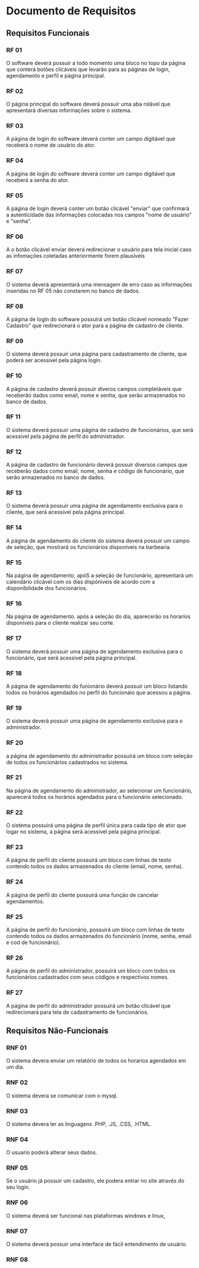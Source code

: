 # Documento de Requisitos

## Requisitos Funcionais

### RF 01

O software deverá possuir a todo momento uma bloco no topo da página que conterá botões clícáveis que levarão para as páginas de login, agendamento e perfil e página principal.

### RF 02

O página principal do software deverá possuir uma aba rolável que apresentará diversas informações sobre o sistema.

### RF 03

A página de login do software deverá conter um campo digitável que receberá o nome de usuário do ator.

### RF 04

A página de login do software deverá conter um campo digitável que receberá a senha do ator.

### RF 05

A página de login deverá conter um botão clicável "enviar" que confirmará a autenticidade das informações colocadas nos campos "nome de usuário" e "senha".

### RF 06

A o botão clicável enviar deverá redirecionar o usuário para tela inicial caso as infomações coletadas anteriormente forem plausíveis

### RF 07

O sistema deverá apresentará uma mensagem de erro caso as informações inseridas no RF 05 não constarem no banco de dados.

### RF 08

A página de login do software possuirá um botão clicável nomeado "Fazer Cadastro" que redirecionará o ator para a página de cadastro de cliente.

### RF 09

O sistema deverá possuir uma página para cadastramento de cliente, que poderá ser acessivel pela página login.

### RF 10

A página de cadastro deverá possuir diveros campos completáveis que receberão dados como email, nome e senha, que serão armazenados no banco de dados.

### RF 11

O sistema deverá possuir uma página de cadastro de funcionários, que será acessivel pela página de perfil do administrador.

### RF 12

A página de cadastro de funcionário deverá possuir diversos campos que receberão dados como email, nome, senha e código de funcionário, que serão armazenados no banco de dados.

### RF 13

O sistema deverá possuir uma página de agendamento exclusiva para o cliente, que será acessivel pela página principal.

### RF 14

A página de agendamento do cliente do sistema deverá possuir um campo de seleção, que mostrará os funcionários disponíveis na barbearia.

### RF 15

Na página de agendamento, apóS a seleção de funcionário, apresentará um calendário clicável com os dias dispóniveis de acordo com a disponibilidade dos funcionários.

### RF 16

 Na página de agendamento. após a seleção do dia, aparecerão os horaríos disponíveis para o cliente realizar seu corte.

### RF 17

O sistema deverá possuir uma página de agendamento exclusiva para o funcionário, que será acessivel pela página principal.

### RF 18

A página de agendamento do funionário deverá possuir um bloco listando todos os horários agendados no perfil do funcionáio que acessou a página.

### RF 19

O sistema deverá possuir uma página de agendamento exclusiva para o administrador.

### RF 20

a página de agendamento do administrador possuirá um bloco com seleção de todos os funcionários cadastrados no sistema.

### RF 21

Na página de agendamento do administrador, ao selecionar um funcionário, aparecerá todos os horários agendados para o funcionário selecionado.

### RF 22

O sistema possuirá uma página de perfil única para cada tipo de ator que logar no sistema, a página será acessivel pela página principal.

### RF 23

A página de perfil do cliente possuirá um bloco com linhas de texto contendo todos os dados armazenados do cliente (email, nome, senha).

### RF 24

A página de perfil do cliente possuirá uma função de cancelar agendamentos.

### RF 25

A página de perfil do funcionário, possuirá um bloco com linhas de texto contendo todos os dados armazenados do funcionário (nome, senha, email e cod de funcionário).

### RF 26

A página de perfil do administrador, possuirá um bloco com todos os funcionários cadastrados com seus códigos e respectivos nomes.

### RF 27

A página de perfil do administrador possuirá um botão clicável que redirecionará para tela de cadastramento de funcionários.

## Requisitos Não-Funcionais

### RNF 01

O sistema devera enviar um relatório de todos os horarios agendados em um dia.

### RNF 02

O sistema devera se comunicar com o mysql.

### RNF 03

O sistema devera ler as linguagens .PHP, .JS, .CSS, .HTML.

### RNF 04

O usuario poderá alterar seus dados.

### RNF 05

Se o usuário já possuir um cadastro, ele podera entrar no site através do seu login.

### RNF 06

O sistema deverá ser funcional nas plataformas windows e linux,

### RNF 07

O sistema deverá possuir uma interface de fácil entendimento de usuário.

### RNF 08



